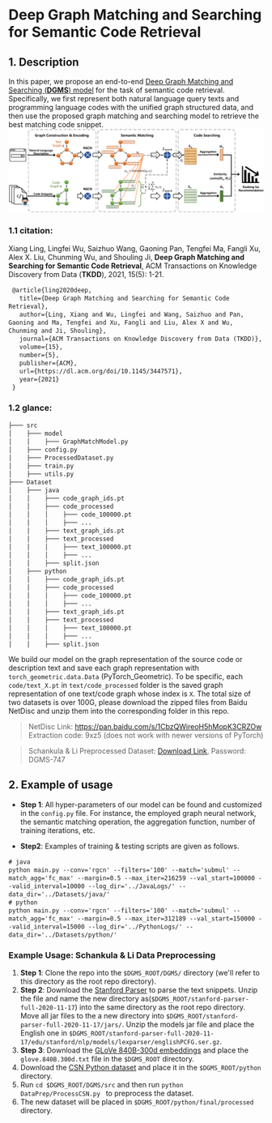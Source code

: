 # Deep Graph Matching and Searching for Semantic Code Retrieval

## 1. Description

In this paper, we propose an end-to-end [Deep Graph Matching and Searching (**DGMS**) model](https://dl.acm.org/doi/abs/10.1145/3447571) for the task of semantic code retrieval. Specifically, we first represent both natural
language query texts and programming language codes with the unified graph structured data, and then use the proposed graph matching and searching model to retrieve the best
matching code snippet.
![system](./Model.png)

### 1.1 citation:

Xiang Ling, Lingfei Wu, Saizhuo Wang, Gaoning Pan, Tengfei Ma, Fangli Xu, Alex X. Liu, Chunming Wu, and Shouling Ji, **Deep Graph Matching and Searching for Semantic Code Retrieval**, ACM Transactions on Knowledge Discovery from Data (**TKDD**), 2021, 15(5): 1-21.

 ``` 
  @article{ling2020deep,
    title={Deep Graph Matching and Searching for Semantic Code Retrieval},
    author={Ling, Xiang and Wu, Lingfei and Wang, Saizhuo and Pan, Gaoning and Ma, Tengfei and Xu, Fangli and Liu, Alex X and Wu, Chunming and Ji, Shouling},
    journal={ACM Transactions on Knowledge Discovery from Data (TKDD)},
    volume={15},
    number={5},
    publisher={ACM},
    url={https://dl.acm.org/doi/10.1145/3447571},
    year={2021}
  }
 ```

### 1.2 glance:

```
├─── src
│    ├─── model
│    │    ├─── GraphMatchModel.py
│    ├─── config.py
│    ├─── ProcessedDataset.py
│    ├─── train.py
│    ├─── utils.py
├─── Dataset
│    ├─── java
│    │    ├─── code_graph_ids.pt
│    │    ├─── code_processed
│    │    │    ├─── code_100000.pt
│    │    │    ├─── ...
│    │    ├─── text_graph_ids.pt
│    │    ├─── text_processed
│    │    │    ├─── text_100000.pt
│    │    │    ├─── ...
│    │    ├─── split.json
│    ├─── python
│    │    ├─── code_graph_ids.pt
│    │    ├─── code_processed
│    │    │    ├─── code_100000.pt
│    │    │    ├─── ...
│    │    ├─── text_graph_ids.pt
│    │    ├─── text_processed
│    │    │    ├─── text_100000.pt
│    │    │    ├─── ...
│    │    ├─── split.json
```

We build our model on the graph representation of the source code or description text and save each graph representation with ``torch_geometric.data.Data`` (PyTorch_Geometric). To
be specific, each ``code/text_X.pt`` in ``text/code_processed`` folder is the saved graph representation of one text/code graph whose index is `X`. The total size of two datasets
is over 100G, please download the zipped files from Baidu NetDisc and unzip them into the corresponding folder in this repo.

> NetDisc Link: https://pan.baidu.com/s/1CbzQWireoH5hMopK3CRZOw
> Extraction code: 9xz5 (does not work with newer versions of PyTorch)

> Schankula & Li Preprocessed Dataset: [Download Link](https://mcmasteru365-my.sharepoint.com/:u:/g/personal/schankuc_mcmaster_ca/EbVY-gZQL-ZNuGsMRRAHCI8B-TNBKELD3HWeDsJCtq3oeA?e=0ymSJj), Password: DGMS-747

## 2. Example of usage

- **Step 1**: All hyper-parameters of our model can be found and customized in the `config.py` file. For instance, the employed graph neural network, the semantic matching 
  operation, the aggregation function, number of training iterations, etc.

- **Step2**: Examples of training & testing scripts are given as follows.
```shell
# java
python main.py --conv='rgcn' --filters='100' --match='submul' --match_agg='fc_max' --margin=0.5 --max_iter=216259 --val_start=100000 --valid_interval=10000 --log_dir='../JavaLogs/' --data_dir='../Datasets/java/'
# python
python main.py --conv='rgcn' --filters='100' --match='submul' --match_agg='fc_max' --margin=0.5 --max_iter=312189 --val_start=150000 --valid_interval=15000 --log_dir='../PythonLogs/' --data_dir='../Datasets/python/'
```

### Example Usage: Schankula & Li Data Preprocessing

1. **Step 1**: Clone the repo into the `$DGMS_ROOT/DGMS/` directory (we'll refer to
   this directory as the root repo directory).
2. **Step 2**: Download the [Stanford Parser](https://nlp.stanford.edu/software/stanford-parser-4.2.0.zip) to parse the text snippets. 
Unzip the file and name the new directory as(`$DGMS_ROOT/stanford-parser-full-2020-11-17`) into the same
directory as the root repo directory. Move all jar files to the a new 
directory into `$DGMS_ROOT/stanford-parser-full-2020-11-17/jars/`. Unzip the models
jar file and place the English one in `$DGMS_ROOT/stanford-parser-full-2020-11-17/edu/stanford/nlp/models/lexparser/englishPCFG.ser.gz`.
3. **Step 3**: Download the [GLoVe 840B-300d embeddings](https://nlp.stanford.edu/data/glove.840B.300d.zip) and place the `glove.840B.300d.txt` file in the `$DGMS_ROOT` directory.
4. Download the [CSN Python dataset](https://github.com/github/CodeSearchNet#downloading-data-from-s3) and place it in the `$DGMS_ROOT/python` directory.
5. Run `cd $DGMS_ROOT/DGMS/src` and then run `python DataPrep/ProcessCSN.py ` to preprocess the dataset.
6. The new dataset will be placed in `$DGMS_ROOT/python/final/processed` 
  directory.
